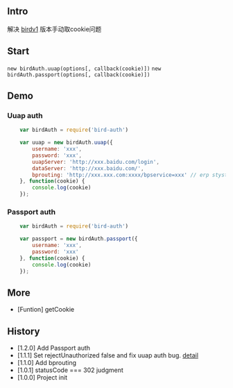 ## Intro

解决 [birdv1](https://github.com/weger/bird) 版本手动取cookie问题


## Start

```new birdAuth.uuap(options[, callback(cookie)])```
```new birdAuth.passport(options[, callback(cookie)])```

## Demo

### Uuap auth

```js
    var birdAuth = require('bird-auth')

    var uuap = new birdAuth.uuap({
        username: 'xxx',
        password: 'xxx',
        uuapServer: 'http://xxx.baidu.com/login',
        dataServer: 'http://xxx.baidu.com/',
        bprouting: 'http://xxx.xxx.com:xxxx/bpservice=xxx' // erp stystem always use it, but this param isn't must
    }, function(cookie) {
        console.log(cookie)
    });
```

### Passport auth

```js
    var birdAuth = require('bird-auth')

    var passport = new birdAuth.passport({
        username: 'xxx',
        password: 'xxx'
    }, function(cookie) {
        console.log(cookie)
    });
```

## More

- [Funtion] getCookie


## History

- [1.2.0] Add Passport auth
- [1.1.1] Set rejectUnauthorized false and fix uuap auth bug. [detail](http://stackoverflow.com/questions/20082893/unable-to-verify-leaf-signature) 
- [1.1.0] Add bprouting
- [1.0.1] statusCode === 302 judgment
- [1.0.0] Project init